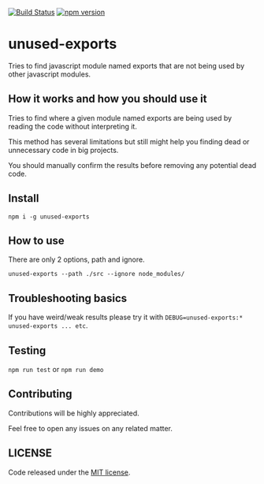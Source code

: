 [![Build Status](https://travis-ci.org/bertolo1988/unused-exports.svg?branch=master)](https://travis-ci.org/bertolo1988/unused-exports)
[![npm version](https://badge.fury.io/js/unused-exports.svg)](https://badge.fury.io/js/unused-exports)

# unused-exports

Tries to find javascript module named exports that are not being used by other javascript modules.

## How it works and how you should use it

Tries to find where a given module named exports are being used by reading the code without interpreting it.

This method has several limitations but still might help you finding dead or unnecessary code in big projects.

You should manually confirm the results before removing any potential dead code. 

## Install

`npm i -g unused-exports`

## How to use

There are only 2 options, path and ignore.

`unused-exports --path ./src --ignore node_modules/`

## Troubleshooting basics

If you have weird/weak results please try it with `DEBUG=unused-exports:* unused-exports ... etc`.

## Testing

`npm run test` or `npm run demo`

## Contributing

Contributions will be highly appreciated.

Feel free to open any issues on any related matter.

## LICENSE

Code released under the [MIT license](./LICENSE).